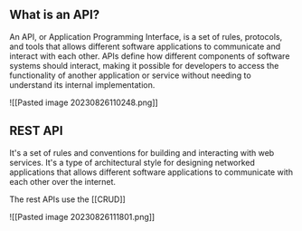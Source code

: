 ## What is an API?

An API, or Application Programming Interface, is a set of rules, protocols, and tools that allows different software applications to communicate and interact with each other. APIs define how different components of software systems should interact, making it possible for developers to access the functionality of another application or service without needing to understand its internal implementation.


![[Pasted image 20230826110248.png]]
## REST API

It's a set of rules and conventions for building and interacting with web services. It's a type of architectural style for designing networked applications that allows different software applications to communicate with each other over the internet.

The rest APIs use the [[CRUD]]

![[Pasted image 20230826111801.png]]
